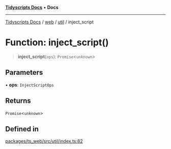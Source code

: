 [**Tidyscripts Docs**](../../../../../README.md) • **Docs**

***

[Tidyscripts Docs](../../../../../globals.md) / [web](../../../README.md) / [util](../README.md) / inject\_script

# Function: inject\_script()

> **inject\_script**(`ops`): `Promise`\<`unknown`\>

## Parameters

• **ops**: `InjectScriptOps`

## Returns

`Promise`\<`unknown`\>

## Defined in

[packages/ts\_web/src/util/index.ts:82](https://github.com/sheunaluko/tidyscripts/blob/master/packages/ts_web/src/util/index.ts#L82)
